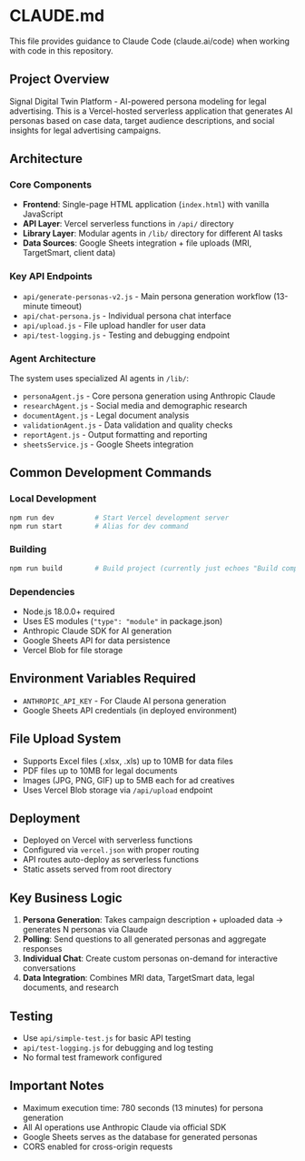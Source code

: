 # CLAUDE.md

This file provides guidance to Claude Code (claude.ai/code) when working with code in this repository.

## Project Overview

Signal Digital Twin Platform - AI-powered persona modeling for legal advertising. This is a Vercel-hosted serverless application that generates AI personas based on case data, target audience descriptions, and social insights for legal advertising campaigns.

## Architecture

### Core Components
- **Frontend**: Single-page HTML application (`index.html`) with vanilla JavaScript
- **API Layer**: Vercel serverless functions in `/api/` directory
- **Library Layer**: Modular agents in `/lib/` directory for different AI tasks
- **Data Sources**: Google Sheets integration + file uploads (MRI, TargetSmart, client data)

### Key API Endpoints
- `api/generate-personas-v2.js` - Main persona generation workflow (13-minute timeout)
- `api/chat-persona.js` - Individual persona chat interface
- `api/upload.js` - File upload handler for user data
- `api/test-logging.js` - Testing and debugging endpoint

### Agent Architecture
The system uses specialized AI agents in `/lib/`:
- `personaAgent.js` - Core persona generation using Anthropic Claude
- `researchAgent.js` - Social media and demographic research
- `documentAgent.js` - Legal document analysis
- `validationAgent.js` - Data validation and quality checks
- `reportAgent.js` - Output formatting and reporting
- `sheetsService.js` - Google Sheets integration

## Common Development Commands

### Local Development
```bash
npm run dev          # Start Vercel development server
npm run start        # Alias for dev command
```

### Building
```bash
npm run build        # Build project (currently just echoes "Build complete")
```

### Dependencies
- Node.js 18.0.0+ required
- Uses ES modules (`"type": "module"` in package.json)
- Anthropic Claude SDK for AI generation
- Google Sheets API for data persistence
- Vercel Blob for file storage

## Environment Variables Required
- `ANTHROPIC_API_KEY` - For Claude AI persona generation
- Google Sheets API credentials (in deployed environment)

## File Upload System
- Supports Excel files (.xlsx, .xls) up to 10MB for data files
- PDF files up to 10MB for legal documents
- Images (JPG, PNG, GIF) up to 5MB each for ad creatives
- Uses Vercel Blob storage via `/api/upload` endpoint

## Deployment
- Deployed on Vercel with serverless functions
- Configured via `vercel.json` with proper routing
- API routes auto-deploy as serverless functions
- Static assets served from root directory

## Key Business Logic
1. **Persona Generation**: Takes campaign description + uploaded data → generates N personas via Claude
2. **Polling**: Send questions to all generated personas and aggregate responses
3. **Individual Chat**: Create custom personas on-demand for interactive conversations
4. **Data Integration**: Combines MRI data, TargetSmart data, legal documents, and research

## Testing
- Use `api/simple-test.js` for basic API testing
- `api/test-logging.js` for debugging and log testing
- No formal test framework configured

## Important Notes
- Maximum execution time: 780 seconds (13 minutes) for persona generation
- All AI operations use Anthropic Claude via official SDK
- Google Sheets serves as the database for generated personas
- CORS enabled for cross-origin requests